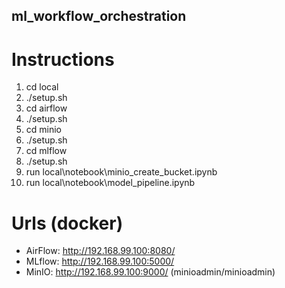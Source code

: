 ## ml_workflow_orchestration

# Instructions
1. cd local
2. ./setup.sh
3. cd airflow
4. ./setup.sh
5. cd minio
6. ./setup.sh
7. cd mlflow
8. ./setup.sh
9. run local\notebook\minio_create_bucket.ipynb
10. run local\notebook\model_pipeline.ipynb

# Urls (docker)
- AirFlow: http://192.168.99.100:8080/
- MLflow: http://192.168.99.100:5000/
- MinIO: http://192.168.99.100:9000/ (minioadmin/minioadmin)